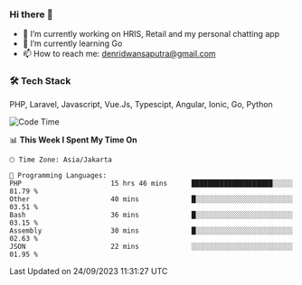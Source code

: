 ### Hi there 👋

- 🔭 I’m currently working on HRIS, Retail and my personal chatting app
- 🌱 I’m currently learning Go
- 📫 How to reach me: denridwansaputra@gmail.com


### 🛠 Tech Stack
PHP, Laravel, Javascript, Vue.Js, Typescipt, Angular, Ionic, Go, Python


<!--START_SECTION:waka-->
![Code Time](http://img.shields.io/badge/Code%20Time-3%2C724%20hrs%2054%20mins-blue)

📊 **This Week I Spent My Time On** 

```text
🕑︎ Time Zone: Asia/Jakarta

💬 Programming Languages: 
PHP                      15 hrs 46 mins      ████████████████████░░░░░   81.79 % 
Other                    40 mins             █░░░░░░░░░░░░░░░░░░░░░░░░   03.51 % 
Bash                     36 mins             █░░░░░░░░░░░░░░░░░░░░░░░░   03.15 % 
Assembly                 30 mins             █░░░░░░░░░░░░░░░░░░░░░░░░   02.63 % 
JSON                     22 mins             ░░░░░░░░░░░░░░░░░░░░░░░░░   01.95 % 
```


 Last Updated on 24/09/2023 11:31:27 UTC
<!--END_SECTION:waka-->
